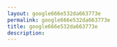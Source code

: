 ```yaml
---
layout: google666e532da663773e
permalink: google666e532da663773e
title: google666e532da663773e
description: 
---
```

